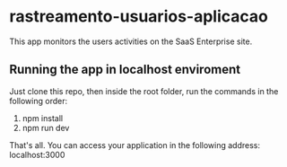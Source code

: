 # rastreamento-usuarios-aplicacao

This app monitors the users activities on the SaaS Enterprise site.

## Running the app in localhost enviroment
Just clone this repo, then inside the root folder, run the commands in the following order:
1) npm install
2) npm run dev

That's all. You can access your application in the following address: localhost:3000
